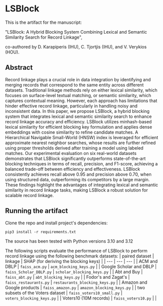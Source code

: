 
# LSBlock
This is the artifact for the manuscript:

"LSBlock: A Hybrid Blocking System Combining Lexical and Semantic Similarity Search for Record Linkage", 

co-authored by D. Karapiperis (IHU), C. Tjortjis (IHU), and V. Verykios (HOU).


## Abstract
Record linkage plays a crucial role in data integration by identifying and merging records that correspond to the same entity across different datasets. Traditional linkage methods rely on either lexical similarity, which focuses on surface-level textual matching, or semantic similarity, which captures contextual meaning. However, each approach has limitations that hinder effective record linkage, particularly in handling noisy and inconsistent data. In this paper, we propose LSBlock, a hybrid blocking system that integrates lexical and semantic similarity search to enhance record linkage accuracy and efficiency. LSBlock utilizes minhash-based lexical similarity for efficient blocking key formulation and applies dense embeddings with cosine similarity to refine candidate matches. A Hierarchical Navigable Small-World (HNSW) index is leveraged for efficient approximate nearest neighbor searches, whose results are further refined using proper thresholds derived after training a model using labeled matches. Our experimental evaluation on six real-world datasets demonstrates that LSBlock significantly outperforms state-of-the-art blocking techniques in terms of recall, precision, and F1-score, achieving a balanced trade-off between efficiency and effectiveness. LSBlock consistently achieves recall above $0.95$ and precision above $0.70$, when using structured data, outperforming its competitors by a large margin. These findings highlight the advantages of integrating lexical and semantic similarity in record linkage tasks, making LSBlock a robust solution for scalable record linkage.


## Running the artifact
Clone the repo and install project's dependencies:
```
pip3 install -r requirements.txt
```
The source has been tested with Python versions 3.10 and 3.12

 
The following scripts evaluate the performance of LSBlock to perform record linkage using the following benchmark datasets:
| paired dataset | linkage | SHAP (for deriving the blocking keys) |
| --- | --- | --- |
| ACM and DBLP | `faiss_acm.py` | `acm_blocking_keys.py` |
| Google Scholar and DBLP | `faiss_Scholar_DBLP.py` | `scholar_blocking_keys.py` |
| Abt and Buy | `faiss_abt.py` | `abt_blocking_keys.py` |
| Fodor's and Zagat's | `faiss_restaurants.py` | `restaurants_blocking_keys.py` |
| Amazon and Google products | `faiss_amazon.py` | `amazon_blocking_keys.py` |
| two subsets of the Voters dataset | `faiss_voters10_small.py` | `voters_blocking_keys.py` |
| Voters10 (10M records) | `faiss_voters10.py` | |

  
   
